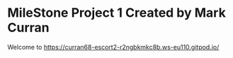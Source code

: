 # MileStone Project 1 Created by Mark Curran

Welcome to https://curran68-escort2-r2ngbkmkc8b.ws-eu110.gitpod.io/



